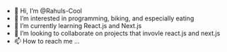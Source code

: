 - 👋 Hi, I’m @Rahuls-Cool
- 👀 I’m interested in programming, biking, and especially eating 
- 🌱 I’m currently learning React.js and Next.js
- 💞️ I’m looking to collaborate on projects that invovle react.js and next.js
- 📫 How to reach me ...

<!---
Rahulpams/Rahulpams is a ✨ special ✨ repository because its `README.md` (this file) appears on your GitHub profile.
You can click the Preview link to take a look at your changes.
--->
